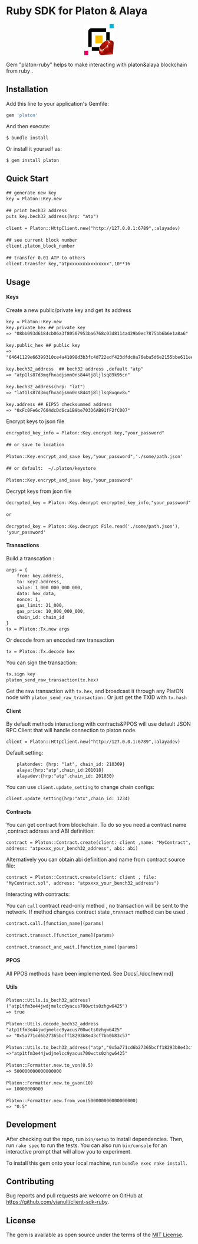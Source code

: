 # Ruby SDK for Platon & Alaya 



<p align="center">
    <img src="./platon-ruby-logo.png" width="80" title="platon ruby SDK" alt="platon ruby SDK">
</p>


Gem "platon-ruby" helps to make interacting with platon&alaya blockchain from ruby .


## Installation

Add this line to your application's Gemfile:

```ruby
gem 'platon'
```

And then execute:

    $ bundle install

Or install it yourself as:

    $ gem install platon


## Quick Start

```
## generate new key 
key = Platon::Key.new  

## print bech32 address 
puts key.bech32_address(hrp: "atp") 

client = Platon::HttpClient.new("http://127.0.0.1:6789",:alayadev)

## see current block number
client.platon_block_number  

## transfer 0.01 ATP to others
client.transfer key,"atpxxxxxxxxxxxxxxx",10**16

```


## Usage

#### Keys

Create a new public/private key and get its address

```
key = Platon::Key.new
key.private_hex ## private key
=> "08bb093d6184cb06a3f80507953ba6768c03d8114a429b0ec7875bb6b6e1a8a6"

key.public_hex ## public key
=> "04641129e66399310ce4a41098d3b3fc4d722edf423dfdc0a76eba5d6e2155bbe611ee2a5c06011ab76040ca53b9ead4c5061d8cc8a89afa3f45af5830661d4b34"

key.bech32_address  ## bech32 address ,default "atp"
=> "atp1ls87d3mqfhxadjsmn0ns844tj8ljlsq89k95cn" 

key.bech32_address(hrp: "lat") 
=> "lat1ls87d3mqfhxadjsmn0ns844tj8ljlsq8uqnv8u"

key.address ## EIP55 checksummed address
=> "0xFc0Fe6c7604dcDd6ca1B9be703D6AB91fF2fC007"
```

Encrypt keys to json file

```
encrypted_key_info = Platon::Key.encrypt key,"your_password"

## or save to location

Platon::Key.encrypt_and_save key,"your_password",'./some/path.json'

## or default:  ~/.platon/keystore

Platon::Key.encrypt_and_save key,"your_password" 

```

Decrypt keys from json file

```
decrypted_key = Platon::Key.decrypt encrypted_key_info,"your_password"

or

decrypted_key = Platon::Key.decrypt File.read('./some/path.json'), 'your_password'
```

#### Transactions

Build a transcation :

```
args = { 
    from: key.address,
    to: key2.address,
    value: 1_000_000_000_000,
    data: hex_data,  
    nonce: 1,
    gas_limit: 21_000,
    gas_price: 10_000_000_000,
    chain_id: chain_id
}
tx = Platon::Tx.new args
```

Or decode from an encoded raw transaction

```
tx = Platon::Tx.decode hex
```

You can sign the transaction:

```
tx.sign key
platon_send_raw_transaction(tx.hex)
```

Get the raw transaction with `tx.hex`, and broadcast it through any PlatON node with `platon_send_raw_transaction` . Or just get the TXID with `tx.hash`

#### Client

By default methods interactiong with contracts&PPOS will use default JSON RPC Client that will handle connection to platon node. 

```
client = Platon::HttpClient.new("http://127.0.0.1:6789",:alayadev)
```

Default setting:
```
    platondev: {hrp: "lat", chain_id: 210309}
    alaya:{hrp:"atp",chain_id:201018} 
    alayadev:{hrp:"atp",chain_id: 201030}
```

You can use `client.update_setting` to change chain configs:

```
client.update_setting(hrp:"atx",chain_id: 1234)
```

#### Contracts

You can get contract from blockchain. To do so you need a contract name ,contract address and ABI definition:

```
contract = Platon::Contract.create(client: client ,name: "MyContract", address: "atpxxxx_your_bench32_address", abi: abi)
```

Alternatively you can obtain abi definition and name from contract source file:
```
contract = Platon::Contract.create(client: client , file: "MyContract.sol", address: "atpxxxx_your_bench32_address")
```

Interacting with contracts:

You can `call` contract read-only method , no transaction will be sent to the network. If method changes contract state ,`transact` method can be used .

```
contract.call.[function_name](params)

contract.transact.[function_name](params)

contract.transact_and_wait.[function_name](params)  
```

#### PPOS

All PPOS methods have been implemented. See Docs[./doc/new.md] 

#### Utils

```
Platon::Utils.is_bech32_address?("atp1tfm3e44jwdjmelcc9yacus700wcts0zhgw6425")
=> true

Platon::Utils.decode_bech32_address "atp1tfm3e44jwdjmelcc9yacus700wcts0zhgw6425"
=> "0x5a771cd6b27365bcff18293b8e43cf7bb0b83c57"

Platon::Utils.to_bech32_address("atp","0x5a771cd6b27365bcff18293b8e43cf7bb0b83c57")
=>"atp1tfm3e44jwdjmelcc9yacus700wcts0zhgw6425"

Platon::Formatter.new.to_von(0.5)
=> 500000000000000000

Platon::Formatter.new.to_gvon(10)
=> 10000000000

Platon::Formatter.new.from_von(500000000000000000)
=> "0.5"
```

## Development

After checking out the repo, run `bin/setup` to install dependencies. Then, run `rake spec` to run the tests. You can also run `bin/console` for an interactive prompt that will allow you to experiment.

To install this gem onto your local machine, run `bundle exec rake install`. 

## Contributing

Bug reports and pull requests are welcome on GitHub at https://github.com/vianull/client-sdk-ruby.

## License

The gem is available as open source under the terms of the [MIT License](https://opensource.org/licenses/MIT).
